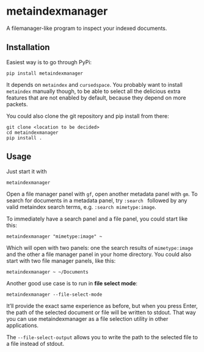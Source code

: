 # metaindexmanager

A filemanager-like program to inspect your indexed documents.


## Installation

Easiest way is to go through PyPi:

    pip install metaindexmanager

It depends on `metaindex` and `cursedspace`. You probably want to install
`metaindex` manually though, to be able to select all the delicious extra
features that are not enabled by default, because they depend on more packets.

You could also clone the git repository and pip install from there:

    git clone <location to be decided>
    cd metaindexmanager
    pip install .


## Usage

Just start it with

    metaindexmanager

Open a file manager panel with `gf`, open another metadata panel with `gm`. To
search for documents in a metadata panel, try `:search ` followed by any valid
metaindex search terms, e.g. `:search mimetype:image`.

To immediately have a search panel and a file panel, you could start like
this:

    metaindexmanager "mimetype:image" ~

Which will open with two panels: one the search results of `mimetype:image`
and the other a file manager panel in your home directory.
You could also start with two file manager panels, like this:

    metaindexmanager ~ ~/Documents

Another good use case is to run in **file select mode**:

    metaindexmanager --file-select-mode

It’ll provide the exact same experience as before, but when you press Enter,
the path of the selected document or file will be written to stdout.
That way you can use metaindexmanager as a file selection utility in other
applications.

The `--file-select-output` allows you to write the path to the selected file
to a file instead of stdout.

